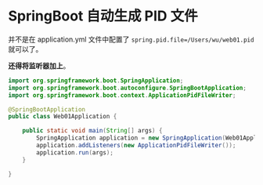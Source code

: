 # SpringBoot 自动生成 PID 文件

并不是在 application.yml 文件中配置了 `spring.pid.file=/Users/wu/web01.pid` 就可以了。

**还得将监听器加上**。

```java
import org.springframework.boot.SpringApplication;
import org.springframework.boot.autoconfigure.SpringBootApplication;
import org.springframework.boot.context.ApplicationPidFileWriter;

@SpringBootApplication
public class Web01Application {

    public static void main(String[] args) {
        SpringApplication application = new SpringApplication(Web01Application.class);
        application.addListeners(new ApplicationPidFileWriter());
        application.run(args);
    }

}
```
